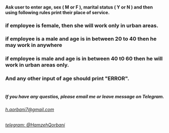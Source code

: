 #### Ask user to enter age, sex ( M or F ), marital status ( Y or N ) and then using following rules print their place of service.
### if employee is female, then she will work only in urban areas.

### if employee is a male and age is in between 20 to 40 then he may work in anywhere

### if employee is male and age is in between 40 t0 60 then he will work in urban areas only.

### And any other input of age should print "ERROR".
#
#####  If you have any questios, please email me or leave message on Telegram.

###### [h.qorbani7@gmail.com](mailto:h.qorbani7@gmail.com)
###### [telegram: @HamzehQorbani](https://t.me/HamzehQorbani)